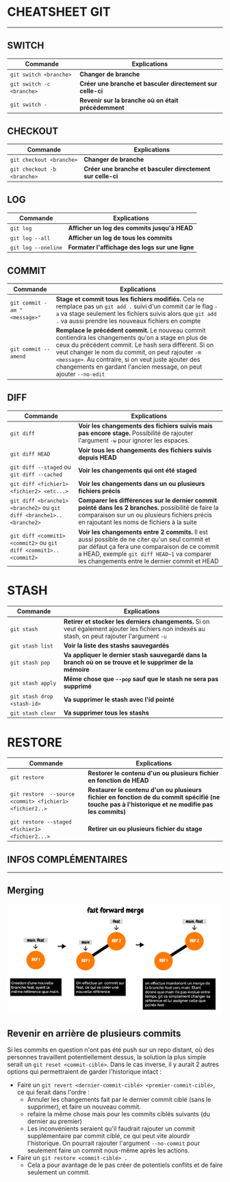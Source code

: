 # CHEATSHEET GIT
---

## SWITCH

| Commande | Explications |
| - | - |
| `git switch <branche>` | **Changer de branche**|
| `git switch -c <branche>`| **Créer une branche et basculer directement sur celle-ci** |
| `git switch -` | **Revenir sur la branche où on était précédemment** |

## CHECKOUT

| Commande | Explications |
| - | - |
| `git checkout <branche>` | **Changer de branche**|
| `git checkout -b <branche>`| **Créer une branche et basculer directement sur celle-ci** |

## LOG

| Commande | Explications |
| - | - |
|`git log` | **Afficher un log des commits jusqu'à HEAD** | 
|  `git log --all` | **Afficher un log de tous les commits** |
| `git log --oneline` | **Formater l'affichage des logs sur une ligne** |

## COMMIT

| Commande| Explications |
| - | - |
| `git commit -am "<message>"` |  **Stage et commit tous les fichiers modifiés.** Cela ne remplace pas un `git add .` suivi d'un commit car le flag `-a` va stage seulement les fichiers suivis alors que `git add .` va aussi prendre les nouveaux fichiers en compte |
|  `git commit --amend` | **Remplace le précédent commit.** Le nouveau commit contiendra les changements qu'on a stage en plus de ceux du précédent commit. Le hash sera différent. Si on veut changer le nom du commit, on peut rajouter `-m <message>`. Au contraire, si on veut juste ajouter des changements en gardant l'ancien message, on peut ajouter `--no-edit`|

## DIFF

| Commande| Explications |
| - | - |
| `git diff` | **Voir les changements  des fichiers suivis mais pas encore stage.** Possibilité de rajouter l'argument `-w` pour ignorer les espaces. |
| `git diff HEAD` | **Voir tous les changements des fichiers suivis depuis HEAD** |
| `git diff --staged` ou `git diff --cached` | **Voir les changements qui ont été staged** |
| `git diff <fichier1> <fichier2> <etc...>` | **Voir les changements dans un ou plusieurs fichiers précis** |
|  `git diff <branche1> <branche2>` ou `git diff <branche1>..<branche2>` | **Comparer les différences sur le dernier commit pointé dans les 2 branches.** possibilité de faire la comparaison sur un ou plusieurs fichiers précis en rajoutant les noms de fichiers à la suite|
| `git diff <commit1> <commit2>` ou `git diff <commit1>..<commit2>`|**Voir les changements entre 2 commits.** Il est aussi possible de ne citer qu'un seul commit et par défaut ça fera une comparaison de ce commit a HEAD, exemple `git diff HEAD~1` va comparer les changements entre le dernier commit et HEAD

# STASH

| Commande| Explications |
| - | - |
| `git stash` | **Retirer et stocker les derniers changements.** Si on veut également ajouter les fichiers non indexés au stash, on peut rajouter l'argument `-u` |
| `git stash list` | **Voir la liste des stashs sauvegardés** |
| `git stash pop` | **Va appliquer le dernier stash sauvegardé dans la branch où on se trouve et le supprimer de la mémoire** |
| `git stash apply` | **Même chose que `--pop` sauf que le stash ne sera pas supprimé** |
|`git stash drop <stash-id>`| **Va supprimer le stash avec l'id pointé**|
|`git stash clear`| **Va supprimer tous les stashs**|

# RESTORE

| Commande | Explications |
| - | - |
| `git restore` | **Restorer le contenu d'un ou plusieurs fichier en fonction de HEAD** |
| `git restore  --source <commit> <fichier1> <fichier2..>` | **Restaurer le contenu d'un ou plusieurs fichier en fonction de du commit spécifié (ne touche pas à l'historique et ne modifie pas les commits)** |
| `git restore --staged <fichier1> <fichier2...>` | **Retirer un ou plusieurs fichier du stage** |


## INFOS COMPLÉMENTAIRES
---

## Merging

 ![ffmerge](./screens/fast_foward_merge.png)

## Revenir en arrière de plusieurs commits

Si les commits en question n'ont pas été push sur un repo distant, où des personnes travaillent potentiellement dessus, la solution la plus simple serait un `git reset <commit-ciblé>`. Dans le cas inverse, il y aurait 2 autres options qui permettraient de garder l'historique intact : 

- Faire un `git revert <dernier-commit-ciblé> <premier-commit-ciblé>`, ce qui ferait dans l'ordre : 
  - Annuler les changements fait par le dernier commit ciblé (sans le supprimer), et faire un nouveau commit.
  - refaire la même chose mais pour les commits ciblés suivants (du dernier au premier)
  - Les inconvénients seraient qu'il faudrait rajouter un commit supplémentaire par commit ciblé, ce qui peut vite alourdir l'historique. On pourrait rajouter l'argument `--no-commit` pour seulement faire un commit nous-même après les actions.
- Faire un `git restore <commit-ciblé> .`
  - Cela a pour avantage de le pas créer de potentiels conflits et de faire seulement un commit.

